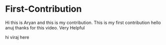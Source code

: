 # First-Contribution
Hi this is Aryan and this is my contribution.
This is my first contribution
hello anuj thanks for this video. Very Helpful


hi viraj here 